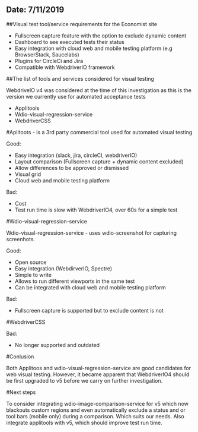 ## Date: 7/11/2019

##Visual test tool/service requirements for the Economist site

- Fullscreen capture feature with the option to exclude dynamic content
- Dashboard to see executed tests their status
- Easy integration with cloud web and mobile testing platform (e.g BrowserStack, Saucelabs)
- Plugins for CircleCi and Jira
- Compatible with WebdriverIO framework


##The list of tools and services considered for visual testing 

WebdriveIO v4 was considered at the time of this investigation as this is the version we currently use for automated acceptance tests

- Applitools
- Wdio-visual-regression-service
- WebdriverCSS

#Aplitoots -  is a 3rd party commercial tool used for automated visual testing

Good:
- Easy integration (slack, jira, circleCI, webdriverIO)
- Layout comparison (Fullscreen capture + dynamic content excluded)
- Allow differences to be approved or dismissed
- Visual grid
- Cloud web and mobile testing platform

Bad: 
- Cost
- Test run time is slow with WebdriverIO4, over 60s for a simple test

#Wdio-visual-regression-service

Wdio-visual-regression-service - uses wdio-screenshot for capturing screenhots. 

Good: 
- Open source
- Easy integration (WebdirverIO, Spectre)
- Simple to write
- Allows to run different viewports in the same test
- Can be integrated with cloud web and mobile testing platform

Bad:
- Fullscreen capture is supported but to exclude content is not

#WebdriverCSS
 
Bad:
- No longer supported and outdated 

#Conlusion

Both Applitoos and wdio-visual-regression-service are good candidates for web visual testing. However, it became apparent that WebdriverIO4 should be first upgraded to v5 before we carry on further investigation. 

#Next steps

To consider integrating wdio-image-comparison-service for v5 which now blackouts custom regions and even automatically exclude a status and or tool bars (mobile only) during a comparison. Which suits our needs. Also integrate applitools with v5, which should improve test run time. 
